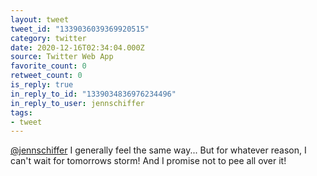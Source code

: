 ```yaml
---
layout: tweet
tweet_id: "1339036039369920515"
category: twitter
date: 2020-12-16T02:34:04.000Z
source: Twitter Web App
favorite_count: 0
retweet_count: 0
is_reply: true
in_reply_to_id: "1339034836976234496"
in_reply_to_user: jennschiffer
tags:
- tweet
---
```


[@jennschiffer](https://twitter.com/@jennschiffer) I generally feel the same way... But for whatever reason, I can't wait for tomorrows storm! And I promise not to pee all over it!
